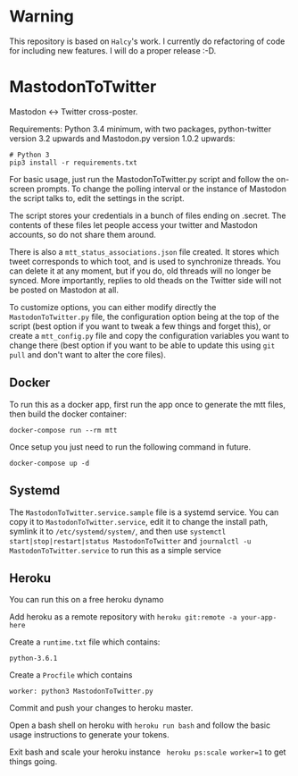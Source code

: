 # Warning
This repository is based on `Halcy`'s work. I currently do refactoring
of code for including new features. I will do a proper release :-D.

# MastodonToTwitter
Mastodon <-> Twitter cross-poster.

Requirements: Python 3.4 minimum, with two packages, python-twitter
version 3.2 upwards and Mastodon.py version 1.0.2 upwards:

    # Python 3
    pip3 install -r requirements.txt

For basic usage, just run the MastodonToTwitter.py script and
follow the on-screen prompts. To change the polling interval
or the instance of Mastodon the script talks to, edit the
settings in the script.

The script stores your credentials in a bunch of files ending
on .secret. The contents of these files let people access your
twitter and Mastodon accounts, so do not share them around.

There is also a `mtt_status_associations.json` file created. It
stores which tweet corresponds to which toot, and is used to
synchronize threads. You can delete it at any moment, but
if you do, old threads will no longer be synced. More importantly,
replies to old theads on the Twitter side will not be posted on
Mastodon at all.

To customize options, you can either modify directly the
`MastodonToTwitter.py` file, the configuration option being
at the top of the script (best option if you want to tweak
a few things and forget this), or create a `mtt_config.py`
file and copy the configuration variables you want to change
there (best option if you want to be able to update this using
`git pull` and don't want to alter the core files).

## Docker

To run this as a docker app, first run the app once to generate
the mtt files, then build the docker container:
```
docker-compose run --rm mtt
```
Once setup you just need to run the following command in future.
```
docker-compose up -d
```

## Systemd

The `MastodonToTwitter.service.sample` file is a systemd service.
You can copy it to `MastodonToTwitter.service`, edit it to change the
install path, symlink it to `/etc/systemd/system/`, and then use
`systemctl start|stop|restart|status MastodonToTwitter` and
`journalctl -u MastodonToTwitter.service` to run this as a simple service

## Heroku

You can run this on a free heroku dynamo

Add heroku as a remote repository with `heroku git:remote -a your-app-here`

Create a `runtime.txt` file which contains:
```
python-3.6.1
```
Create a `Procfile` which contains
```
worker: python3 MastodonToTwitter.py
```
Commit and push your changes to heroku master.

Open a bash shell on heroku with `heroku run bash` and follow the basic usage
instructions to generate your tokens.

Exit bash and scale your heroku instance ` heroku ps:scale worker=1` to get things going.
